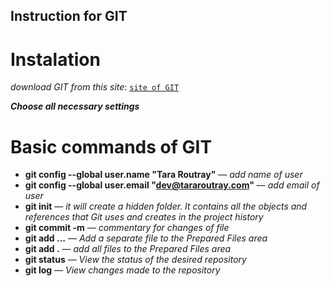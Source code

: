 ## Instruction for GIT

# Instalation

*download GIT from this site*:
<code>[site of GIT](https://git-scm.com/downloads)</code>

__*Choose all necessary settings*__

# Basic commands of GIT

* __git config --global user.name "Tara Routray"__ — *add name of user*
* __git config --global user.email "dev@tararoutray.com"__ — *add email of user*
* __git init__ — *it will create a hidden folder. It contains all the objects and references that Git uses and creates in the project history*
* __git commit -m__ — *commentary for changes of file*
* __git add ...__ — *Add a separate file to the Prepared Files area*
* __git add .__ — *add all files to the Prepared Files area*
* __git status__ — *View the status of the desired repository*
* __git log__ — *View changes made to the repository*